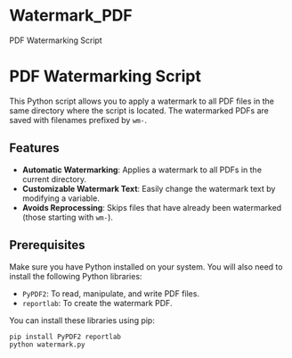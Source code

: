 # Watermark_PDF
PDF Watermarking Script

# PDF Watermarking Script

This Python script allows you to apply a watermark to all PDF files in the same directory where the script is located. The watermarked PDFs are saved with filenames prefixed by `wm-`.

## Features

- **Automatic Watermarking**: Applies a watermark to all PDFs in the current directory.
- **Customizable Watermark Text**: Easily change the watermark text by modifying a variable.
- **Avoids Reprocessing**: Skips files that have already been watermarked (those starting with `wm-`).

## Prerequisites

Make sure you have Python installed on your system. You will also need to install the following Python libraries:

- `PyPDF2`: To read, manipulate, and write PDF files.
- `reportlab`: To create the watermark PDF.

You can install these libraries using pip:

```bash
pip install PyPDF2 reportlab
python watermark.py
